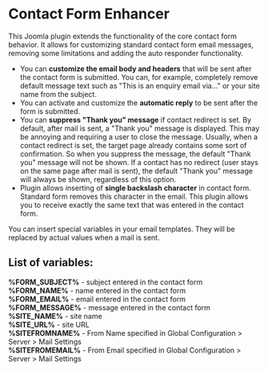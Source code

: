 # Contact Form Enhancer
This Joomla plugin extends the functionality of the core contact form behavior. It allows for customizing standard contact form email messages, removing some limitations and adding the auto responder functionality.

* You can **customize the email body and headers** that will be sent after the contact form is submitted. You can, for example, completely remove default message text such as "This is an enquiry email via..." or your site name from the subject.
* You can activate and customize the **automatic reply** to be sent after the form is submitted.
* You can **suppress "Thank you" message** if contact redirect is set. By default, after mail is sent, a "Thank you" message is displayed. This may be annoying and requiring a user to close the message. Usually, when a contact redirect is set, the target page already contains some sort of confirmation. So when you suppress the message, the default "Thank you" message will not be shown. If a contact has no redirect (user stays on the same page after mail is sent), the default "Thank you" message will always be shown, regardless of this option.
* Plugin allows inserting of **single backslash character** in contact form. Standard form removes this character in the email. This plugin allows you to receive exactly the same text that was entered in the contact form.

You can insert special variables in your email templates. They will be replaced by actual values when a mail is sent.

## List of variables:

**%FORM_SUBJECT%** - subject entered in the contact form<br/>
**%FORM_NAME%** - name entered in the contact form<br/>
**%FORM_EMAIL%** - email entered in the contact form<br/>
**%FORM_MESSAGE%** - message entered in the contact form<br/>
**%SITE_NAME%** - site name<br/>
**%SITE_URL%** - site URL<br/>
**%SITEFROMNAME%** - From Name specified in Global Configuration > Server > Mail Settings<br/>
**%SITEFROMEMAIL%** - From Email specified in Global Configuration > Server > Mail Settings<br/>
